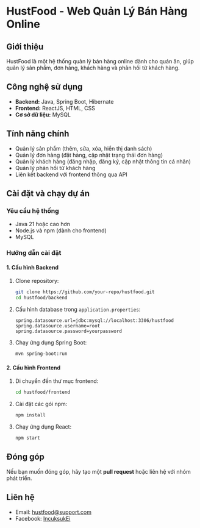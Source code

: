 # HustFood - Web Quản Lý Bán Hàng Online

## Giới thiệu
HustFood là một hệ thống quản lý bán hàng online dành cho quán ăn, giúp quản lý sản phẩm, đơn hàng, khách hàng và phản hồi từ khách hàng.

## Công nghệ sử dụng
- **Backend:** Java, Spring Boot, Hibernate
- **Frontend:** ReactJS, HTML, CSS
- **Cơ sở dữ liệu:** MySQL

## Tính năng chính
- Quản lý sản phẩm (thêm, sửa, xóa, hiển thị danh sách)
- Quản lý đơn hàng (đặt hàng, cập nhật trạng thái đơn hàng)
- Quản lý khách hàng (đăng nhập, đăng ký, cập nhật thông tin cá nhân)
- Quản lý phản hồi từ khách hàng
- Liên kết backend với frontend thông qua API

## Cài đặt và chạy dự án
### Yêu cầu hệ thống
- Java 21 hoặc cao hơn
- Node.js và npm (dành cho frontend)
- MySQL

### Hướng dẫn cài đặt
#### 1. Cấu hình Backend
1. Clone repository:
   ```sh
   git clone https://github.com/your-repo/hustfood.git
   cd hustfood/backend
   ```
2. Cấu hình database trong `application.properties`:
   ```properties
   spring.datasource.url=jdbc:mysql://localhost:3306/hustfood
   spring.datasource.username=root
   spring.datasource.password=yourpassword
   ```
3. Chạy ứng dụng Spring Boot:
   ```sh
   mvn spring-boot:run
   ```

#### 2. Cấu hình Frontend
1. Di chuyển đến thư mục frontend:
   ```sh
   cd hustfood/frontend
   ```
2. Cài đặt các gói npm:
   ```sh
   npm install
   ```
3. Chạy ứng dụng React:
   ```sh
   npm start
   ```

## Đóng góp
Nếu bạn muốn đóng góp, hãy tạo một **pull request** hoặc liên hệ với nhóm phát triển.

## Liên hệ
- Email: hustfood@support.com
- Facebook: [IncuksukEi](https://www.facebook.com/vu.uc.hoanganh.586997)

